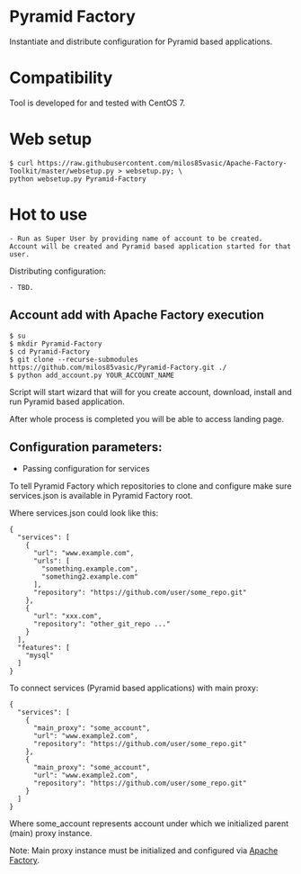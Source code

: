 # Pyramid Factory

Instantiate and distribute configuration for Pyramid based applications.

# Compatibility

Tool is developed for and tested with CentOS 7.

# Web setup
```
$ curl https://raw.githubusercontent.com/milos85vasic/Apache-Factory-Toolkit/master/websetup.py > websetup.py; \
python websetup.py Pyramid-Factory
```

# Hot to use
    
    - Run as Super User by providing name of account to be created. 
    Account will be created and Pyramid based application started for that user.
    
Distributing configuration:

    - TBD.

## Account add with Apache Factory execution

```
$ su
$ mkdir Pyramid-Factory
$ cd Pyramid-Factory
$ git clone --recurse-submodules https://github.com/milos85vasic/Pyramid-Factory.git ./
$ python add_account.py YOUR_ACCOUNT_NAME
``` 

Script will start wizard that will for you create account, download, install and run Pyramid based application.

After whole process is completed you will be able to access landing page.

## Configuration parameters:

- Passing configuration for services

To tell Pyramid Factory which repositories to clone and configure make sure services.json is available in Pyramid Factory root.

Where services.json could look like this:
```
{
  "services": [
    {
      "url": "www.example.com",
      "urls": [
        "something.example.com",
        "something2.example.com"
      ],
      "repository": "https://github.com/user/some_repo.git"
    },
    {
      "url": "xxx.com",
      "repository": "other_git_repo ..."
    }
  ],
  "features": [
    "mysql"
  ]
}
```

To connect services (Pyramid based applications) with main proxy:
```
{
  "services": [
    {
      "main_proxy": "some_account",
      "url": "www.example2.com",
      "repository": "https://github.com/user/some_repo.git"
    },
    {
      "main_proxy": "some_account",
      "url": "www.example2.com",
      "repository": "https://github.com/user/some_repo.git"
    }
  ]
}
```

Where some_account represents account under which we initialized parent (main) proxy instance.

Note: Main proxy instance must be initialized and configured via [Apache Factory](https://github.com/milos85vasic/Apache-Factory).
